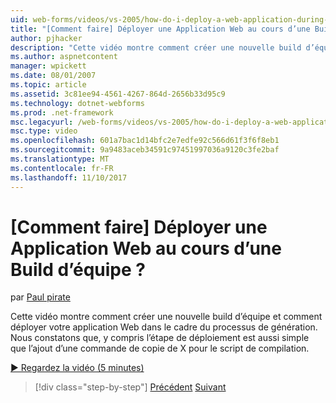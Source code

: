 ```yaml
---
uid: web-forms/videos/vs-2005/how-do-i-deploy-a-web-application-during-a-team-build
title: "[Comment faire] Déployer une Application Web au cours d’une Build d’équipe ? | Microsoft Docs"
author: pjhacker
description: "Cette vidéo montre comment créer une nouvelle build d’équipe et comment déployer votre application Web dans le cadre du processus de génération. Nous constatons qu’y compris le deploym..."
ms.author: aspnetcontent
manager: wpickett
ms.date: 08/01/2007
ms.topic: article
ms.assetid: 3c81ee94-4561-4267-864d-2656b33d95c9
ms.technology: dotnet-webforms
ms.prod: .net-framework
msc.legacyurl: /web-forms/videos/vs-2005/how-do-i-deploy-a-web-application-during-a-team-build
msc.type: video
ms.openlocfilehash: 601a7bac1d14bfc2e7edfe92c566d61f3f6f8eb1
ms.sourcegitcommit: 9a9483aceb34591c97451997036a9120c3fe2baf
ms.translationtype: MT
ms.contentlocale: fr-FR
ms.lasthandoff: 11/10/2017
---
```

<a name="how-do-i-deploy-a-web-application-during-a-team-build"></a>[Comment faire] Déployer une Application Web au cours d’une Build d’équipe ?
====================
par [Paul pirate](https://github.com/pjhacker)

Cette vidéo montre comment créer une nouvelle build d’équipe et comment déployer votre application Web dans le cadre du processus de génération. Nous constatons que, y compris l’étape de déploiement est aussi simple que l’ajout d’une commande de copie de X pour le script de compilation.

[&#9654; Regardez la vidéo (5 minutes)](https://channel9.msdn.com/Blogs/ASP-NET-Site-Videos/how-do-i-deploy-a-web-application-during-a-team-build)

>[!div class="step-by-step"]
[Précédent](how-do-i-automate-testing-using-team-build.md)
[Suivant](how-do-i-run-unit-tests-against-a-deployed-database.md)
